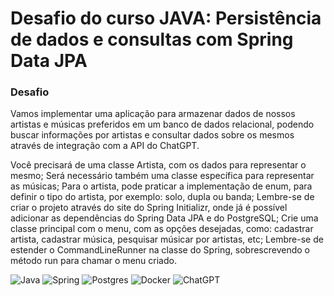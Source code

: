 # Desafio do curso JAVA: Persistência de dados e consultas com Spring Data JPA

### Desafio
Vamos implementar uma aplicação para armazenar dados de nossos artistas e músicas preferidos em um banco de dados relacional, podendo buscar informações por artistas e consultar dados sobre os mesmos através de integração com a API do ChatGPT.

Você precisará de uma classe Artista, com os dados para representar o mesmo;
Será necessário também uma classe específica para representar as músicas;
Para o artista, pode praticar a implementação de enum, para definir o tipo do artista, por exemplo: solo, dupla ou banda;
Lembre-se de criar o projeto através do site do Spring Initializr, onde já é possível adicionar as dependências do Spring Data JPA e do PostgreSQL;
Crie uma classe principal com o menu, com as opções desejadas, como: cadastrar artista, cadastrar música, pesquisar músicar por artistas, etc;
Lembre-se de estender o CommandLineRunner na classe do Spring, sobrescrevendo o método run para chamar o menu criado.

![Java](https://img.shields.io/badge/java-%23ED8B00.svg?style=for-the-badge&logo=openjdk&logoColor=white)
![Spring](https://img.shields.io/badge/spring-%236DB33F.svg?style=for-the-badge&logo=spring&logoColor=white)
![Postgres](https://img.shields.io/badge/postgres-%23316192.svg?style=for-the-badge&logo=postgresql&logoColor=white)
![Docker](https://img.shields.io/badge/docker-%230db7ed.svg?style=for-the-badge&logo=docker&logoColor=white)
![ChatGPT](https://img.shields.io/badge/chatGPT-74aa9c?style=for-the-badge&logo=openai&logoColor=white)



